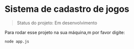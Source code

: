 # Sistema de cadastro de jogos

> Status do projeto: Em desenvolvimento

Para rodar esse projeto na sua máquina,m por favor digite:

```
node app.js
```
